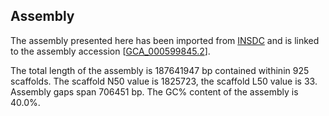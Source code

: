 **Assembly**
--------

The assembly presented here has been imported from [INSDC](http://www.insdc.org) and is linked to the assembly accession [[GCA_000599845.2](http://www.ebi.ac.uk/ena/data/view/GCA_000599845.2)].

The total length of the assembly is 187641947 bp contained withinin 925 scaffolds.
The scaffold N50 value is 1825723, the scaffold L50 value is 33.
Assembly gaps span 706451 bp. The GC% content of the assembly is 40.0%.
